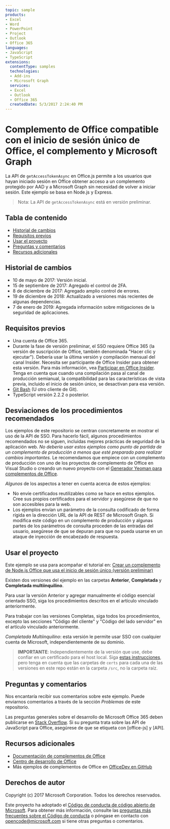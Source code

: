 ```yaml
---
topic: sample
products:
- Excel
- Word
- PowerPoint
- Project
- Outlook
- Office 365
languages:
- JavaScript
- TypeScript
extensions:
  contentType: samples
  technologies:
  - Add-ins
  - Microsoft Graph
  services:
  - Excel
  - Outlook
  - Office 365
  createdDate: 5/3/2017 2:24:40 PM
---
```

# <a name="office-add-in-that-supports-single-sign-on-to-office-the-add-in-and-microsoft-graph"></a>Complemento de Office compatible con el inicio de sesión único de Office, el complemento y Microsoft Graph

La API de `getAccessTokenAsync` en Office.js permite a los usuarios que hayan iniciado sesión en Office obtener acceso a un complemento protegido por AAD y a Microsoft Graph sin necesidad de volver a iniciar sesión. Este ejemplo se basa en Node.js y Express. 

 > Nota: La API de `getAccessTokenAsync` está en versión preliminar.

## <a name="table-of-contents"></a>Tabla de contenido
* [Historial de cambios](#change-history)
* [Requisitos previos](#prerequisites)
* [Usar el proyecto](#to-use-the-project)
* [Preguntas y comentarios](#questions-and-comments)
* [Recursos adicionales](#additional-resources)

## <a name="change-history"></a>Historial de cambios

* 10 de mayo de 2017: Versión inicial.
* 15 de septiembre de 2017: Agregado el control de 2FA.
* 8 de diciembre de 2017: Agregado amplio control de errores.
* 19 de diciembre de 2018: Actualizado a versiones más recientes de algunas dependencias.
* 7 de enero de 2019: Agregada información sobre mitigaciones de la seguridad de aplicaciones.

## <a name="prerequisites"></a>Requisitos previos

* Una cuenta de Office 365.
* Durante la fase de versión preliminar, el SSO requiere Office 365 (la versión de suscripción de Office, también denominada "Hacer clic y ejecutar"). Debería usar la última versión y compilación mensual del canal Insider. Necesita ser participante de Office Insider para obtener esta versión. Para más información, vea [Participar en Office Insider](https://products.office.com/office-insider?tab=tab-1). Tenga en cuenta que cuando una compilación pasa al canal de producción semianual, la compatibilidad para las características de vista previa, incluido el inicio de sesión único, se desactivan para esa versión.
* [Git Bash](https://git-scm.com/downloads) (U otro cliente de Git).
* TypeScript versión 2.2.2 o posterior.

## <a name="deviations-from-best-practices"></a>Desviaciones de los procedimientos recomendados

Los ejemplos de este repositorio se centran concretamente en mostrar el uso de la API de SSO. Para hacerlo fácil, algunos procedimientos recomendados no se siguen, incluidas mejores prácticas de seguridad de la aplicación web. *No debería usar estos ejemplos como punto de partida de un complemento de producción a menos que esté preparado para realizar cambios importantes.* Le recomendamos que empiece con un complemento de producción con uno de los proyectos de complemento de Office en Visual Studio o creando un nuevo proyecto con el [Generador Yeoman para complementos de Office](https://github.com/OfficeDev/generator-office).

_Algunos_ de los aspectos a tener en cuenta acerca de estos ejemplos:

* No envíe certificados reutilizables como se hace en estos ejemplos. Cree sus propios certificados para el servidor y asegúrese de que no son accesibles para la web.
* Los ejemplos envían un parámetro de la consulta codificado de forma rígida en la dirección URL de la API de REST de Microsoft Graph. Si modifica este código en un complemento de producción y algunas partes de los parámetros de consulta proceden de las entradas del usuario, asegúrese de que se depuran para que no pueda usarse en un ataque de inyección de encabezado de respuesta.

## <a name="to-use-the-project"></a>Usar el proyecto

Este ejemplo se usa para acompañar el tutorial en: [Crear un complemento de Node.js Office que usa el inicio de sesión único (versión preliminar)](https://dev.office.com/docs/add-ins/develop/create-sso-office-add-ins-nodejs)

Existen dos versiones del ejemplo en las carpetas **Anterior**, **Completada** y **Completada multiinquilino**.

Para usar la versión Anterior y agregar manualmente el código esencial orientado SSO, siga los procedimientos descritos en el artículo vinculado anteriormente.

Para trabajar con las versiones Completas, siga todos los procedimientos, excepto las secciones "Código del cliente" y "Código del lado servidor" en el artículo vinculado anteriormente.

_Completada Multiinquilino_: esta versión le permite usar SSO con cualquier cuenta de Microsoft, independientemente de su dominio.

> **IMPORTANTE**: Independientemente de la versión que use, debe confiar en un certificado para el host local. Siga [estas instrucciones](https://github.com/OfficeDev/generator-office/blob/master/src/docs/ssl.md), pero tenga en cuenta que las carpetas de `certs` para cada una de las versiones en este repo están en la carpeta `/src`, no la carpeta raíz.

## <a name="questions-and-comments"></a>Preguntas y comentarios

Nos encantaría recibir sus comentarios sobre este ejemplo. Puede enviarnos comentarios a través de la sección *Problemas* de este repositorio.

Las preguntas generales sobre el desarrollo de Microsoft Office 365 deben publicarse en [Stack Overflow](http://stackoverflow.com/questions/tagged/office-js+API). Si su pregunta trata sobre las API de JavaScript para Office, asegúrese de que se etiqueta con [office-js] y [API].

## <a name="additional-resources"></a>Recursos adicionales

* [Documentación de complementos de Office](https://msdn.microsoft.com/es-es/library/office/jj220060.aspx)
* [Centro de desarrollo de Office](http://dev.office.com/)
* Más ejemplos de complementos de Office en [OfficeDev en GitHub](https://github.com/officedev)

## <a name="copyright"></a>Derechos de autor

Copyright (c) 2017 Microsoft Corporation. Todos los derechos reservados.

Este proyecto ha adoptado el [Código de conducta de código abierto de Microsoft](https://opensource.microsoft.com/codeofconduct/). Para obtener más información, consulte las [preguntas más frecuentes sobre el Código de conducta](https://opensource.microsoft.com/codeofconduct/faq/) o póngase en contacto con [opencode@microsoft.com](mailto:opencode@microsoft.com) si tiene otras preguntas o comentarios.
